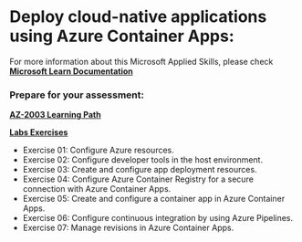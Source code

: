 # Deploy cloud-native applications using Azure Container Apps:
For more information about this Microsoft Applied Skills, please check **[Microsoft Learn Documentation](https://learn.microsoft.com/en-us/credentials/applied-skills/deploy-cloud-native-apps-using-azure-container-apps/)**

### Prepare for your assessment:
**[AZ-2003 Learning Path](https://learn.microsoft.com/en-us/training/paths/deploy-cloud-native-applications-to-azure-container-apps/)**

**[Labs Exercises](https://microsoftlearning.github.io/az-2003-deploy-cloud-native-applications-using-azure-container-apps/Instructions/Labs/LAB_AK_01_deploy_manage_container_app_azure_container_apps.html)**
- Exercise 01: Configure Azure resources.
- Exercise 02: Configure developer tools in the host environment.
- Exercise 03: Create and configure app deployment resources.
- Exercise 04: Configure Azure Container Registry for a secure connection with Azure Container Apps.
- Exercise 05: Create and configure a container app in Azure Container Apps.
- Exercise 06: Configure continuous integration by using Azure Pipelines.
- Exercise 07: Manage revisions in Azure Container Apps.
